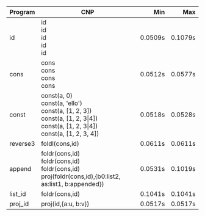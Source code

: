 Program | CNP | Min | Max
--- | --- | ---: | ---:
id | id<br/>id<br/>id<br/>id<br/>id | 0.0509s | 0.1079s
cons | cons<br/>cons<br/>cons<br/>cons | 0.0512s | 0.0577s
const | const(a, 0)<br/>const(a, 'ello')<br/>const(a, [1, 2, 3])<br/>const(a, [1, 2, 3\|4])<br/>const(a, [1, 2, 3\|4])<br/>const(a, [1, 2, 3, 4]) | 0.0518s | 0.0528s
reverse3 | foldl(cons,id) | 0.0611s | 0.0611s
append | foldr(cons,id)<br/>foldr(cons,id)<br/>foldr(cons,id)<br/>proj(foldr(cons,id),{b0:list2, as:list1, b:appended}) | 0.0531s | 0.1019s
list_id | foldr(cons,id) | 0.1041s | 0.1041s
proj_id | proj(id,{a:u, b:v}) | 0.0517s | 0.0517s
